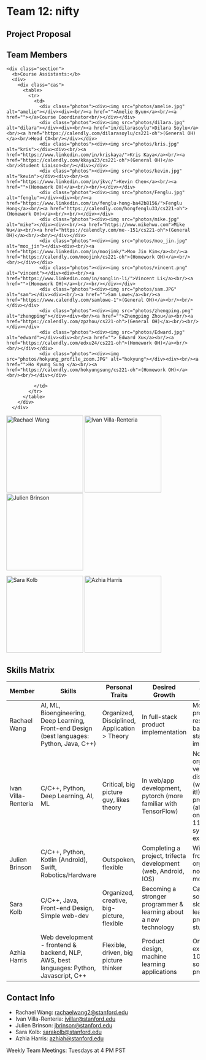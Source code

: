 # Team 12: nifty

## Project Proposal 

## Team Members

    <div class="section">
      <b>Course Assistants:</b>
      <div>
        <div class="cas">
          <table>
            <tr>
              <td>
                <div class="photos"><div><img src="photos/amelie.jpg" alt="amelie"></div><div><br/><a href="">Amelie Byun</a><br/><a href=""></a>Course Coordinator<br/></div></div>
                <div class="photos"><div><img src="photos/dilara.jpg" alt="dilara"></div><div><br/><a href="in/dilarasoylu">Dilara Soylu</a><br/><a href="https://calendly.com/dilarasoylu/cs221-oh">(General OH)</a><br/>Head CA<br/></div></div>
                <div class="photos"><div><img src="photos/kris.jpg" alt="kris"></div><div><br/><a href="https://www.linkedin.com/in/kriskaya/">Kris Kaya</a><br/><a href="https://calendly.com/kkaya23/cs221-oh">(General OH)</a><br/>Student Liaison<br/></div></div>
                <div class="photos"><div><img src="photos/kevin.jpg" alt="kevin"></div><div><br/><a href="https://www.linkedin.com/in/jkvc/">Kevin Chen</a><br/><a href="">(Homework OH)</a><br/><br/></div></div>
                <div class="photos"><div><img src="photos/Fenglu.jpg" alt="fenglu"></div><div><br/><a href="https://www.linkedin.com/in/fenglu-hong-ba42b8156/">Fenglu Hong</a><br/><a href="https://calendly.com/hongfenglu33/cs221-oh">(Homework OH)</a><br/><br/></div></div>
                <div class="photos"><div><img src="photos/mike.jpg" alt="mike"></div><div><br/><a href="https://www.mikehwu.com">Mike Wu</a><br/><a href="https://calendly.com/me--151/cs221-oh">(General OH)</a><br/><br/></div></div>
                <div class="photos"><div><img src="photos/moo_jin.jpg" alt="moo_jin"></div><div><br/><a href="https://www.linkedin.com/in/moojink/">Moo Jin Kim</a><br/><a href="https://calendly.com/moojink/cs221-oh">(Homework OH)</a><br/><br/></div></div>
                <div class="photos"><div><img src="photos/vincent.png" alt="vincent"></div><div><br/><a href="https://www.linkedin.com/in/songlin-li/">Vincent Li</a><br/><a href="">(Homework OH)</a><br/><br/></div></div>
                <div class="photos"><div><img src="photos/sam.JPG" alt="sam"></div><div><br/><a href="">Sam Lowe</a><br/><a href="https://www.calendly.com/samlowe-1">(General OH)</a><br/><br/></div></div>
                <div class="photos"><div><img src="photos/zhengping.png" alt="zhengping"></div><div><br/><a href="">Zhengping Zhou</a><br/><a href="https://calendly.com/zpzhou/cs221-oh">(General OH)</a><br/><br/></div></div>
                <div class="photos"><div><img src="photos/Edward.jpg" alt="edward"></div><div><br/><a href=""> Edward Xu</a><br/><a href="https://calendly.com/edxu24/cs221-oh">(Homework OH)</a><br/><br/></div></div>
                <div class="photos"><div><img src="photos/hokyung_profile_zoom.JPG" alt="hokyung"></div><div><br/><a href="">Ho Kyung Sung </a><br/><a href="https://calendly.com/hokyungsung/cs221-oh">(Homework OH)</a><br/><br/></div></div>

              </td>
            </tr>
          </table>
        </div>
      </div>


<img src="https://github.com/StanfordCS194/Team12/blob/main/Rachael%20Wang.jpg" alt="Rachael Wang" width="200" align="justify" title="Rachael Wang"/> <img src="https://github.com/StanfordCS194/Team12/blob/main/Julien%20Brinson.jpg" alt="Ivan Villa-Renteria" width="200" align="justify"/> <img src="https://github.com/StanfordCS194/Team12/blob/main/Julien%20Brinson.jpg" alt="Julien Brinson" title= "Julien Brinson" width="200" align="justify"/>


<img src="https://github.com/StanfordCS194/Team12/blob/main/Sara%20Kolb.JPG" alt="Sara Kolb" width="200" align="justify"/> <img src="https://github.com/StanfordCS194/Team12/blob/main/Rachael%20Wang.jpg" alt="Azhia Harris" width="200" align="justify"/>

## Skills Matrix


Member  | Skills  | Personal Traits |  Desired Growth  | Weakness 
--------|---------|-----------------|------------------|---------
Rachael Wang|AI, ML, Bioengineering, Deep Learning, Front-end Design (best languages: Python, Java, C++)|Organized, Disciplined, Application > Theory |In full-stack product implementation | Most previous projects are research based, full-stack implementation
Ivan Villa-Renteria|C/C++, Python, Deep Learning, AI, ML| Critical, big picture guy, likes theory|In web/app development, pytorch (more familiar with TensorFlow)|Not very organized, not very disciplined (working on it!), very big on procrastination (also working on it), 107 & 110 only systems experience
Julien Brinson| C/C++, Python, Kotlin (Android), Swift, Robotics/Hardware|Outspoken, flexible|Completing a project, trifecta development (web, Android, IOS)|Wildly swing from very organized to not. Ditto for motivation. 
Sara Kolb|C/C++, Java, Front-end Design, Simple web-dev |Organized, creative, big-picture, flexible| Becoming a stronger programmer & learning about a new technology|Can sometimes be slow at learning new programming stuff
Azhia Harris|Web development - frontend & backend, NLP, AWS, best languages: Python, Javascript, C++|Flexible, driven, big picture thinker |Product design, machine learning applications|Only systems experience is 107 & 110, sometimes can procrastinate

## Contact Info

* Rachael Wang: rachaelwang2@stanford.edu
* Ivan Villa-Renteria: ivillar@stanford.edu 
* Julien Brinson: jbrinson@stanford.edu 
* Sara Kolb: sarakolb@stanford.edu 
* Azhia Harris: azhiah@stanford.edu

Weekly Team Meetings: Tuesdays at 4 PM PST
